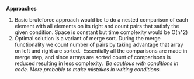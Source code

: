 **Approaches**
1. Basic bruteforce approach would be to do a nested comparison of each element with all elements on its right and count pairs that satisfy the given condition. Space is constant but time complexity would be O(n^2)
2. Optimal solution is a variant of merge sort. During the merge functionality we count number of pairs by taking advantage that array on left and right are sorted.
​
Essentially all the comparisons are made in merge step, and since arrays are sorted count of comparisons is reduced resulting in less complexity.
​
*Be cautious with conditions in code. More probable to make mistakes in writing conditions.*
